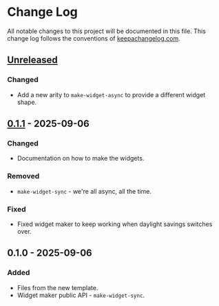 # Change Log
All notable changes to this project will be documented in this file. This change log follows the conventions of [keepachangelog.com](http://keepachangelog.com/).

## [Unreleased]
### Changed
- Add a new arity to `make-widget-async` to provide a different widget shape.

## [0.1.1] - 2025-09-06
### Changed
- Documentation on how to make the widgets.

### Removed
- `make-widget-sync` - we're all async, all the time.

### Fixed
- Fixed widget maker to keep working when daylight savings switches over.

## 0.1.0 - 2025-09-06
### Added
- Files from the new template.
- Widget maker public API - `make-widget-sync`.

[Unreleased]: https://sourcehost.site/your-name/jwt-authentication/compare/0.1.1...HEAD
[0.1.1]: https://sourcehost.site/your-name/jwt-authentication/compare/0.1.0...0.1.1
